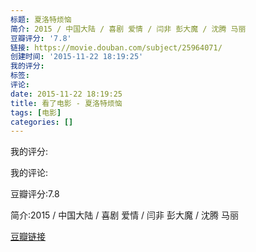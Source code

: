 ```yaml
---
标题: 夏洛特烦恼
简介: 2015 / 中国大陆 / 喜剧 爱情 / 闫非 彭大魔 / 沈腾 马丽
豆瓣评分: '7.8'
链接: https://movie.douban.com/subject/25964071/
创建时间: '2015-11-22 18:19:25'
我的评分:
标签:
评论:
date: 2015-11-22 18:19:25
title: 看了电影 - 夏洛特烦恼
tags: [电影]
categories: []
---
```


我的评分:

我的评论:

豆瓣评分:7.8

简介:2015 / 中国大陆 / 喜剧 爱情 / 闫非 彭大魔 / 沈腾 马丽

[豆瓣链接](https://movie.douban.com/subject/25964071/)

